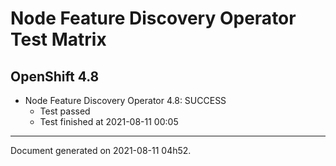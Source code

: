 
Node Feature Discovery Operator Test Matrix
===========================================

OpenShift 4.8
-------------


* Node Feature Discovery Operator 4.8: SUCCESS
  - Test passed
  - Test finished at 2021-08-11 00:05


---
Document generated on 2021-08-11 04h52.

